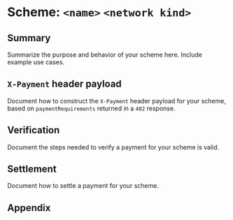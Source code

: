 # Scheme: `<name>` `<network kind>`

## Summary

Summarize the purpose and behavior of your scheme here. Include example use cases.

## `X-Payment` header payload

Document how to construct the `X-Payment` header payload for your scheme, based on `paymentRequirements` returned in a `402` response.

## Verification

Document the steps needed to verify a payment for your scheme is valid.

## Settlement

Document how to settle a payment for your scheme.

## Appendix
